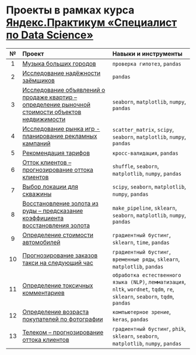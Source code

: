 # Проекты в рамках курса [Яндекс.Практикум «Специалист по Data Science»](https://praktikum.yandex.ru/data-scientist)

| №  | Проект | Навыки и инструменты |
|:-: | :------------ | :------------------- |
| 1  | [Музыка больших городов](/project_01) | `проверка гипотез`, `pandas` |
| 2  | [Исследование надёжности заёмщиков](/project_02) | `pandas` |
| 3  | [Исследование объявлений о продаже квартир – определение рыночной стоимости объектов недвижимости](/project_03) | `seaborn`, `matplotlib`, `numpy`, `pandas` |
| 4  | [Исследование рынка игр - планирование рекламных кампаний](/project_04) | `scatter_matrix`, `scipy`, `seaborn`, `matplotlib`, `numpy`, `pandas` |
| 5  | [Рекомендация тарифов](/project_05) | `кросс-валидация`, `pandas` |
| 6  | [Отток клиентов – прогнозирование оттока клиентов](/project_06) | `shuffle`, `seaborn`, `matplotlib`, `numpy`, `pandas` |
| 7  | [Выбор локации для скважины](/project_07) | `scipy`, `seaborn`, `matplotlib`, `numpy`, `pandas` |
| 8  | [Восстановление золота из руды – предсказание коэффициента восстановления золота](/project_08) | `make_pipeline`, `sklearn`, `seaborn`, `matplotlib`, `numpy`, `pandas` |
| 9  | [Определение стоимости автомобилей](/project_09) | `градиентный бустинг`, `sklearn`, `time`, `pandas` |
| 10 | [Прогнозирование заказов такси на следующий час](/project_10) | `градиентный бустинг`, `временные ряды`, `sklearn`, `matplotlib`, `pandas` |
| 11 | [Определение токсичных комментариев](/project_11) | `обработка естественного языка (NLP)`, `лемматизация`, `nltk`, `wordnet`, `tqdm`, `re`, `sklearn`, `seaborn`, `tqdm`, `pandas` |
| 12 | [Определение возраста покупателей по фотографии](/project_12) | `компьютерное зрение`, `keras`, `pandas` |
| 13 | [Телеком – прогнозирование оттока клиентов](/project_13) | `градиентный бустинг`, `phik`, `sklearn`, `seaborn`, `matplotlib`, `numpy`, `pandas` |
